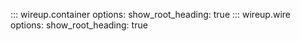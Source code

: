 ::: wireup.container
    options:
        show_root_heading: true
::: wireup.wire
    options:
        show_root_heading: true

